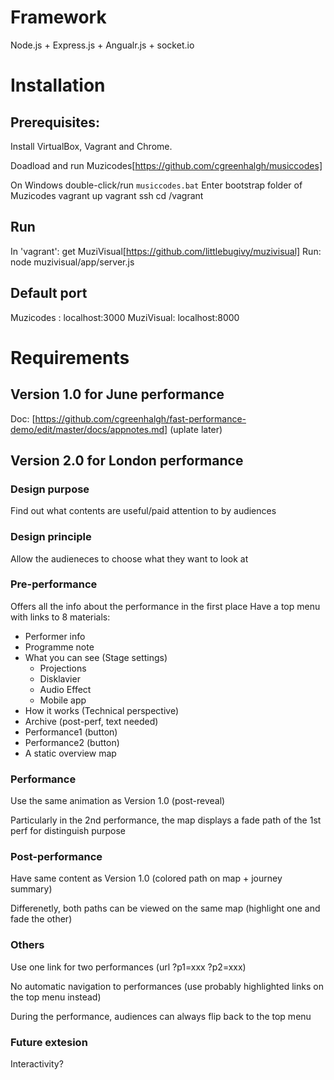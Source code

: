 # Framework
Node.js + Express.js + Angualr.js + socket.io

# Installation 

## Prerequisites: 
Install VirtualBox, Vagrant and Chrome.

Doadload and run Muzicodes[https://github.com/cgreenhalgh/musiccodes]

On Windows double-click/run `musiccodes.bat`
Enter bootstrap folder of Muzicodes
vagrant up
vagrant ssh
cd /vagrant

## Run
In 'vagrant': get MuziVisual[https://github.com/littlebugivy/muzivisual]
Run: node muzivisual/app/server.js

## Default port
Muzicodes : localhost:3000
MuziVisual: localhost:8000
		 
# Requirements
## Version 1.0 for June performance
Doc: [https://github.com/cgreenhalgh/fast-performance-demo/edit/master/docs/appnotes.md] (uplate later)

## Version 2.0 for London performance
### Design purpose
Find out what contents are useful/paid attention to by audiences

### Design principle
Allow the audieneces to choose what they want to look at

### Pre-performance
Offers all the info about the performance in the first place 
Have a top menu with links to 8 materials:
- Performer info
- Programme note
- What you can see (Stage settings)
	- Projections
	- Disklavier
	- Audio Effect
	- Mobile app 
- How it works (Technical perspective)
- Archive (post-perf, text needed)
- Performance1 (button)
- Performance2 (button)
- A static overview map

### Performance
Use the same animation as Version 1.0 (post-reveal)

Particularly in the 2nd performance, the map displays a fade path of the 1st perf for distinguish purpose


### Post-performance
Have same content as Version 1.0 (colored path on map + journey summary)

Differenetly, both paths can be viewed on the same map (highlight one and fade the other)

### Others
Use one link for two performances (url ?p1=xxx ?p2=xxx)

No automatic navigation to performances (use probably highlighted links on the top menu instead)

During the performance, audiences can always flip back to the top menu

### Future extesion
Interactivity?


